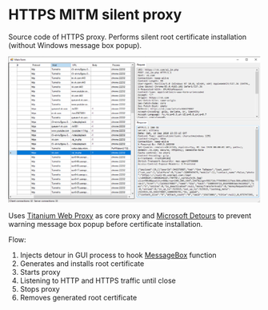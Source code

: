 # HTTPS MITM silent proxy
Source code of HTTPS proxy. Performs silent root certificate installation (without Windows message box popup).

![Preview](https://raw.githubusercontent.com/ardabada/CertTest/master/preview.png)

Uses [Titanium Web Proxy](https://github.com/justcoding121/Titanium-Web-Proxy) as core proxy and [Microsoft Detours](https://github.com/microsoft/Detours) to prevent warning message box popup before certificate installation.

Flow:
1. Injects detour in GUI process to hook [MessageBox](https://docs.microsoft.com/en-us/windows/win32/api/winuser/nf-winuser-messagebox) function
2. Generates and installs root certificate
3. Starts proxy
4. Listening to HTTP and HTTPS traffic until close
5. Stops proxy
6. Removes generated root certificate

